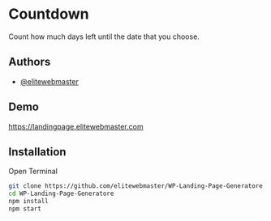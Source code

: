 # Countdown

Count how much days left until the date that you choose.

## Authors

- [@elitewebmaster](https://elitewebmaster.com)

## Demo

https://landingpage.elitewebmaster.com

## Installation

Open Terminal

```bash
git clone https://github.com/elitewebmaster/WP-Landing-Page-Generatore
cd WP-Landing-Page-Generatore
npm install
npm start
```
